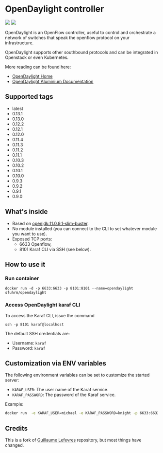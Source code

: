 # OpenDaylight controller

[![](https://img.shields.io/docker/pulls/sfuhrm/opendaylight?style=plastic)](https://hub.docker.com/repository/docker/sfuhrm/opendaylight/general)
[![](https://img.shields.io/docker/image-size/sfuhrm/opendaylight/latest?style=plastic)](https://hub.docker.com/repository/docker/sfuhrm/opendaylight/general)


OpenDaylight is an OpenFlow controller, useful to control and orchestrate a
network of switches that speak the openflow protocol on your infrastructure.

OpenDaylight supports other southbound protocols and can be integrated in Openstack or even Kubernetes.

More reading can be found here:

- [OpenDaylight Home](https://www.opendaylight.org/)
- [OpenDaylight Aluminium Documentation](https://docs.opendaylight.org/en/stable-aluminium/)

## Supported tags

- latest
- 0.13.1
- 0.13.0
- 0.12.2
- 0.12.1
- 0.12.0
- 0.11.4
- 0.11.3
- 0.11.2
- 0.11.1
- 0.10.3
- 0.10.2
- 0.10.1
- 0.10.0
- 0.9.3
- 0.9.2
- 0.9.1
- 0.9.0

## What's inside

- Based on [openjdk:11.0.9.1-slim-buster](https://hub.docker.com/_/openjdk).
- No module installed (you can connect to the CLI to set whatever module you want to use).
- Exposed TCP ports:
  - 6633 Openflow,
  - 8101 Karaf CLI via SSH (see below).

## How to use it

### Run container

`docker run -d -p 6633:6633 -p 8101:8101 --name=opendaylight sfuhrm/opendaylight`

### Access OpenDaylight karaf CLI

To access the Karaf CLI, issue the command

`ssh -p 8101 karaf@localhost`

The default SSH credentials are:

- Username: `karaf`
- Password: `karaf`

## Customization via ENV variables

The following environment variables can be set to customize the started
server:

- `KARAF_USER`: The user name of the Karaf service.
- `KARAF_PASSWORD`: The password of the Karaf service.

Example:

```bash
docker run  -e KARAF_USER=michael -e KARAF_PASSWORD=knight -p 6633:6633 -p 8101:8101  --name=opendaylight sfuhrm/opendaylight:latest
```

## Credits

This is a fork of [Guillaume Lefevres](https://github.com/guillaumelfv/docker-opendaylight)
repository, but most things have changed.
